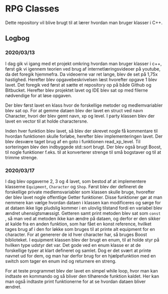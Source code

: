 # RPG Classes #

Dette repository vil blive brugt til at lærer hvordan man bruger klasser i C++.



## Logbog

### 2020/03/13

I dag gik vi igang med et projekt omkring hvordan man bruger klasser i c++, først gik vi igennem teorien ved brug af internetlæringsvideoer på youtube, da det foregik hjemmefra. Da videoerne var ret lange, blev de set på 1,75x hastighed. Herefter blev opgavebeskrivelsen læst hvorefter opgave 1 blev lavet. Det foregik ved først at sætte et repository op på både Github og Bitbucket. Herefter blev projektet lavet og IDE blev sat op med filerne nødvendige for at løse opgaven. 

 

Der blev først lavet en klass hvor de forskellige metoder og medlemvariabler blev sat op. For at gemme dataen blev der lavet en struct ved navn Character, hvori der blev gemt navn, xp og level. I party klassen blev der lavet en vector til at holde charactersne. 

Inden hver funktion blev lavet, så blev der skrevet nogle få kommentare til hvordan funktionen skulle forløbe, herefter blev implementeringen lavet. Der blev desvære taget brug af en goto i funktionen read_xp_level. Til sorteringen blev den indbyggede std::sort brugt.  Der blev også brugt Boost, til nogle funktioner f.eks. til at konverterer strenge til små bogstaver og til at trimme strenge.



### 2020/03/17

I dag blev opgaverne 2, 3 og 4 lavet, som bestod af at implementere klasserne `Equipment`, `Character` og `Shop`. Først blev der defineret de forskellige private medlemsvariabler som klassen skulle bruge, hvorefter der blev lavet nogle offentlige Getter funktioner. Disse funktioner gør at man nemmere kan vælge hvordan dataen i klassen kan modificeres og sørge for at dataen ikke lige pludslig kommer i en ulovlig tilstand fordi en variabel blev ændret uhensigtsmæssigt.  Getteren samt print metoden blev sat som ```const ```,  så man ved at metoden ikke kan ændre på dataen, og derfor er den sikker at kalde fra en anden funktion, som har fået en konst reference, hvilket tages brug af i den for løkke som bruges til at printe alt equipment for en character. For at genererer de id hver character har, så bruges Boost biblioteket. I equipment klassen blev der brugt en enum, til at holde styr på hvilken type udstyr det var. Det gode ved en enum klasse er at de forskellige typer at klart defineret og samlet. Dog er det svært at printe navnet ud for dem, og man har derfor brug for en hjælpefunktion med en switch som tager en enum ind og returnere en streng. 

For at teste programmet blev der lavet en simpel while loop, hvor man kan indtaste en kommando og så bliver den tilhørende funktion kaldet. Her kan man også indtaste print funktionerne for at se hvordan dataen bliver ændret. 



